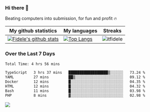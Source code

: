### Hi there 👋
<p>Beating computers into submission, for fun and profit 🔥</p>

|My github statistics|My languages|Streaks|
|-|-|-|
|[![Fidele's github stats](https://github-readme-stats.vercel.app/api?username=itfidele&count_private=true&show_icons=true&theme=dark&hide_title=true)](https://github.com/itfidele)|[![Top Langs](https://github-readme-stats.vercel.app/api/top-langs/?username=itfidele&show_icons=true&langs_count=8&theme=dark&layout=compact&hide_title=true)](https://github.com/itfidele)|![itfidele](https://github-readme-streak-stats.herokuapp.com/?user=itfidele&theme=dark)

### Over the Last 7 Days
<!--START_SECTION:waka-->

```txt
Total Time: 4 hrs 56 mins

TypeScript   3 hrs 37 mins   ██████████████████▒░░░░░░   73.24 %
YAML         27 mins         ██▒░░░░░░░░░░░░░░░░░░░░░░   09.12 %
Docker       12 mins         █░░░░░░░░░░░░░░░░░░░░░░░░   04.35 %
HTML         12 mins         █░░░░░░░░░░░░░░░░░░░░░░░░   04.32 %
Bash         11 mins         █░░░░░░░░░░░░░░░░░░░░░░░░   03.98 %
PHP          8 mins          ▓░░░░░░░░░░░░░░░░░░░░░░░░   02.98 %
```

<!--END_SECTION:waka-->



![](https://komarev.com/ghpvc/?username=itfidele)
